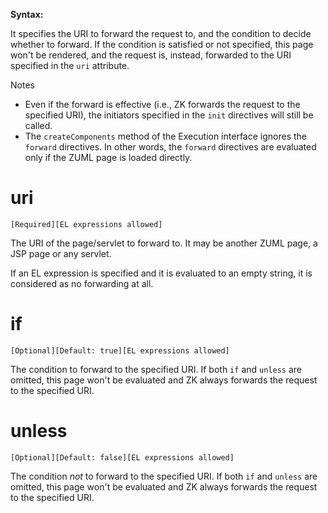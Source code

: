 

**Syntax:**

<?forward uri="..." [if="..."] [unless="..."]?>

It specifies the URI to forward the request to, and the condition to
decide whether to forward. If the condition is satisfied or not
specified, this page won't be rendered, and the request is, instead,
forwarded to the URI specified in the `uri` attribute.

Notes

- Even if the forward is effective (i.e., ZK forwards the request to the
  specified URI), the initiators specified in the `init` directives will
  still be called.
- The `createComponents` method of the Execution interface ignores the
  `forward` directives. In other words, the `forward` directives are
  evaluated only if the ZUML page is loaded directly.

# uri

`[Required][EL expressions allowed]`

The URI of the page/servlet to forward to. It may be another ZUML page,
a JSP page or any servlet.

If an EL expression is specified and it is evaluated to an empty string,
it is considered as no forwarding at all.

# if

`[Optional][Default: true][EL expressions allowed]`

The condition to forward to the specified URI. If both `if` and `unless`
are omitted, this page won't be evaluated and ZK always forwards the
request to the specified URI.

# unless

`[Optional][Default: false][EL expressions allowed]`

The condition *not* to forward to the specified URI. If both `if` and
`unless` are omitted, this page won't be evaluated and ZK always
forwards the request to the specified URI.


